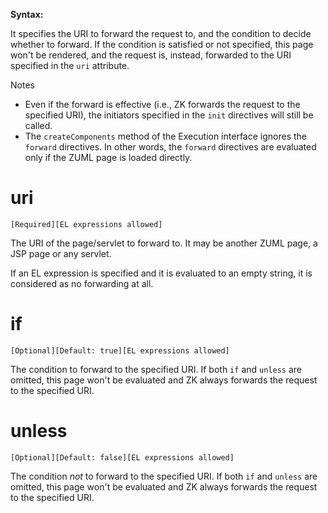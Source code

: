 

**Syntax:**

<?forward uri="..." [if="..."] [unless="..."]?>

It specifies the URI to forward the request to, and the condition to
decide whether to forward. If the condition is satisfied or not
specified, this page won't be rendered, and the request is, instead,
forwarded to the URI specified in the `uri` attribute.

Notes

- Even if the forward is effective (i.e., ZK forwards the request to the
  specified URI), the initiators specified in the `init` directives will
  still be called.
- The `createComponents` method of the Execution interface ignores the
  `forward` directives. In other words, the `forward` directives are
  evaluated only if the ZUML page is loaded directly.

# uri

`[Required][EL expressions allowed]`

The URI of the page/servlet to forward to. It may be another ZUML page,
a JSP page or any servlet.

If an EL expression is specified and it is evaluated to an empty string,
it is considered as no forwarding at all.

# if

`[Optional][Default: true][EL expressions allowed]`

The condition to forward to the specified URI. If both `if` and `unless`
are omitted, this page won't be evaluated and ZK always forwards the
request to the specified URI.

# unless

`[Optional][Default: false][EL expressions allowed]`

The condition *not* to forward to the specified URI. If both `if` and
`unless` are omitted, this page won't be evaluated and ZK always
forwards the request to the specified URI.


